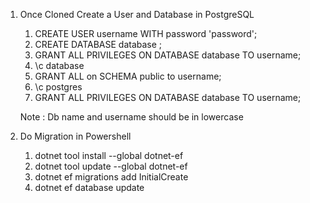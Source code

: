 1. Once Cloned Create a User and Database in PostgreSQL
 	1. CREATE USER username WITH password 'password';
	2. CREATE DATABASE database ;
	3. GRANT ALL PRIVILEGES ON DATABASE database  TO username;
	4. \c database
	5. GRANT ALL on SCHEMA public to username;
	6.  \c postgres
	7. GRANT ALL PRIVILEGES ON DATABASE database TO username;

	Note : Db name and username should be in lowercase

2. Do Migration in Powershell
 	1. dotnet tool install --global dotnet-ef
 	2. dotnet tool update --global dotnet-ef
  	3. dotnet ef migrations add InitialCreate
	4. dotnet ef database update 
